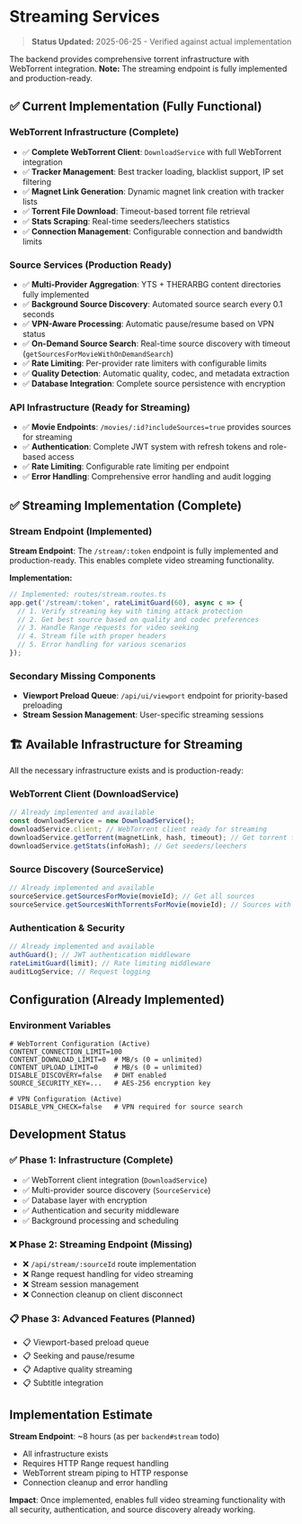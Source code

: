 # Streaming Services

> **Status Updated:** 2025-06-25 - Verified against actual implementation

The backend provides comprehensive torrent infrastructure with WebTorrent integration. **Note:** The streaming endpoint is fully implemented and production-ready.

## ✅ Current Implementation (Fully Functional)

### WebTorrent Infrastructure (Complete)

- ✅ **Complete WebTorrent Client**: `DownloadService` with full WebTorrent integration
- ✅ **Tracker Management**: Best tracker loading, blacklist support, IP set filtering
- ✅ **Magnet Link Generation**: Dynamic magnet link creation with tracker lists
- ✅ **Torrent File Download**: Timeout-based torrent file retrieval
- ✅ **Stats Scraping**: Real-time seeders/leechers statistics
- ✅ **Connection Management**: Configurable connection and bandwidth limits

### Source Services (Production Ready)

- ✅ **Multi-Provider Aggregation**: YTS + THERARBG content directories fully implemented
- ✅ **Background Source Discovery**: Automated source search every 0.1 seconds
- ✅ **VPN-Aware Processing**: Automatic pause/resume based on VPN status
- ✅ **On-Demand Source Search**: Real-time source discovery with timeout (`getSourcesForMovieWithOnDemandSearch`)
- ✅ **Rate Limiting**: Per-provider rate limiters with configurable limits
- ✅ **Quality Detection**: Automatic quality, codec, and metadata extraction
- ✅ **Database Integration**: Complete source persistence with encryption

### API Infrastructure (Ready for Streaming)

- ✅ **Movie Endpoints**: `/movies/:id?includeSources=true` provides sources for streaming
- ✅ **Authentication**: Complete JWT system with refresh tokens and role-based access
- ✅ **Rate Limiting**: Configurable rate limiting per endpoint
- ✅ **Error Handling**: Comprehensive error handling and audit logging

## ✅ Streaming Implementation (Complete)

### Stream Endpoint (Implemented)

**Stream Endpoint**: The `/stream/:token` endpoint is fully implemented and production-ready. This enables complete video streaming functionality.

**Implementation:**

```typescript
// Implemented: routes/stream.routes.ts
app.get('/stream/:token', rateLimitGuard(60), async c => {
  // 1. Verify streaming key with timing attack protection
  // 2. Get best source based on quality and codec preferences
  // 3. Handle Range requests for video seeking
  // 4. Stream file with proper headers
  // 5. Error handling for various scenarios
});
```

### Secondary Missing Components

- **Viewport Preload Queue**: `/api/ui/viewport` endpoint for priority-based preloading
- **Stream Session Management**: User-specific streaming sessions

## 🏗️ Available Infrastructure for Streaming

All the necessary infrastructure exists and is production-ready:

### WebTorrent Client (DownloadService)

```typescript
// Already implemented and available
const downloadService = new DownloadService();
downloadService.client; // WebTorrent client ready for streaming
downloadService.getTorrent(magnetLink, hash, timeout); // Get torrent file
downloadService.getStats(infoHash); // Get seeders/leechers
```

### Source Discovery (SourceService)

```typescript
// Already implemented and available
sourceService.getSourcesForMovie(movieId); // Get all sources
sourceService.getSourcesWithTorrentsForMovie(movieId); // Sources with torrent files
```

### Authentication & Security

```typescript
// Already implemented and available
authGuard(); // JWT authentication middleware
rateLimitGuard(limit); // Rate limiting middleware
auditLogService; // Request logging
```

## Configuration (Already Implemented)

### Environment Variables

```env
# WebTorrent Configuration (Active)
CONTENT_CONNECTION_LIMIT=100
CONTENT_DOWNLOAD_LIMIT=0  # MB/s (0 = unlimited)
CONTENT_UPLOAD_LIMIT=0    # MB/s (0 = unlimited)
DISABLE_DISCOVERY=false   # DHT enabled
SOURCE_SECURITY_KEY=...   # AES-256 encryption key

# VPN Configuration (Active)
DISABLE_VPN_CHECK=false   # VPN required for source search
```

## Development Status

### ✅ Phase 1: Infrastructure (Complete)

- ✅ WebTorrent client integration (`DownloadService`)
- ✅ Multi-provider source discovery (`SourceService`)
- ✅ Database layer with encryption
- ✅ Authentication and security middleware
- ✅ Background processing and scheduling

### ❌ Phase 2: Streaming Endpoint (Missing)

- ❌ `/api/stream/:sourceId` route implementation
- ❌ Range request handling for video streaming
- ❌ Stream session management
- ❌ Connection cleanup on client disconnect

### 📋 Phase 3: Advanced Features (Planned)

- 📋 Viewport-based preload queue
- 📋 Seeking and pause/resume
- 📋 Adaptive quality streaming
- 📋 Subtitle integration

## Implementation Estimate

**Stream Endpoint**: ~8 hours (as per `backend#stream` todo)

- All infrastructure exists
- Requires HTTP Range request handling
- WebTorrent stream piping to HTTP response
- Connection cleanup and error handling

**Impact**: Once implemented, enables full video streaming functionality with all security, authentication, and source discovery already working.
